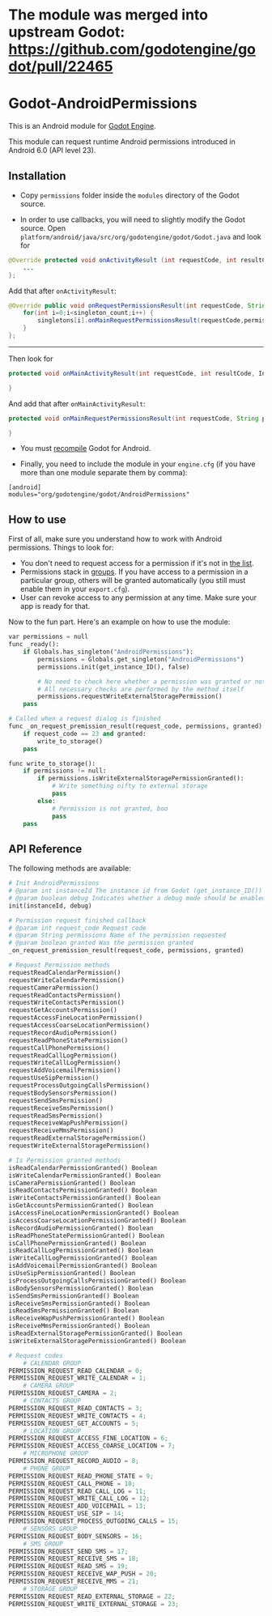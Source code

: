 # The module was merged into upstream Godot: https://github.com/godotengine/godot/pull/22465

# Godot-AndroidPermissions
This is an Android module for [Godot Engine](https://github.com/okamstudio/godot).

This module can request runtime Android permissions introduced in Android 6.0 (API level 23).

## Installation
- Copy `permissions` folder inside the `modules` directory of the Godot source.

- In order to use callbacks, you will need to slightly modify the Godot source. Open `platform/android/java/src/org/godotengine/godot/Godot.java` and look for 
```java
@Override protected void onActivityResult (int requestCode, int resultCode, Intent data) {
    ...
};
```

Add that after `onActivityResult`:
```java
@Override public void onRequestPermissionsResult(int requestCode, String[] permissions, int[] grantResults) {
    for(int i=0;i<singleton_count;i++) {
        singletons[i].onMainRequestPermissionsResult(requestCode,permissions,grantResults);
    }
};
```
---
Then look for
```java
protected void onMainActivityResult(int requestCode, int resultCode, Intent data) {

}
```

And add that after `onMainActivityResult`:
```java
protected void onMainRequestPermissionsResult(int requestCode, String permissions[], int[] grantResults) {

}
```

- You must [recompile](https://godot.readthedocs.io/en/stable/development/compiling/compiling_for_android.html) Godot for Android.

- Finally, you need to include the module in your `engine.cfg` (if you have more than one module separate them by comma):
```
[android]
modules="org/godotengine/godot/AndroidPermissions"
```

## How to use

First of all, make sure you understand how to work with Android permissions. Things to look for:
- You don't need to request access for a permission if it's not in [the list](https://developer.android.com/guide/topics/permissions/requesting.html#normal-dangerous).
- Permissions stack in [groups](https://developer.android.com/guide/topics/permissions/requesting.html#perm-groups). If you have access to a permission in a particular group, others will be granted automatically (you still must enable them in your `export.cfg`).
- User can revoke access to any permission at any time. Make sure your app is ready for that.

Now to the fun part. Here's an example on how to use the module:
```python
var permissions = null
func _ready():
    if Globals.has_singleton("AndroidPermissions"):
        permissions = Globals.get_singleton("AndroidPermissions")
        permissions.init(get_instance_ID(), false)

        # No need to check here whether a permission was granted or not
        # All necessary checks are performed by the method itself
        permissions.requestWriteExternalStoragePermission()
    pass

# Called when a request dialog is finished
func _on_request_premission_result(request_code, permissions, granted):
    if request_code == 23 and granted:
        write_to_storage()
    pass

func write_to_storage():
    if permissions != null:
        if permissions.isWriteExternalStoragePermissionGranted():
            # Write something nifty to external storage
            pass
        else:
            # Permission is not granted, boo
            pass
    pass
```

## API Reference
The following methods are available:

```python
# Init AndroidPermissions
# @param int instanceId The instance id from Godot (get_instance_ID())
# @param boolean debug Indicates whether a debug mode should be enabled
init(instanceId, debug)

# Permission request finished callback
# @param int request_code Request code
# @param String permissions Name of the permission requested
# @param boolean granted Was the permission granted
_on_request_premission_result(request_code, permissions, granted)

# Request Permission methods
requestReadCalendarPermission()
requestWriteCalendarPermission()
requestCameraPermission()
requestReadContactsPermission()
requestWriteContactsPermission()
requestGetAccountsPermission()
requestAccessFineLocationPermission()
requestAccessCoarseLocationPermission()
requestRecordAudioPermission()
requestReadPhoneStatePermission()
requestCallPhonePermission()
requestReadCallLogPermission()
requestWriteCallLogPermission()
requestAddVoicemailPermission()
requestUseSipPermission()
requestProcessOutgoingCallsPermission()
requestBodySensorsPermission()
requestSendSmsPermission()
requestReceiveSmsPermission()
requestReadSmsPermission()
requestReceiveWapPushPermission()
requestReceiveMmsPermission()
requestReadExternalStoragePermission()
requestWriteExternalStoragePermission()

# Is Permission granted methods
isReadCalendarPermissionGranted() Boolean
isWriteCalendarPermissionGranted() Boolean
isCameraPermissionGranted() Boolean
isReadContactsPermissionGranted() Boolean
isWriteContactsPermissionGranted() Boolean
isGetAccountsPermissionGranted() Boolean
isAccessFineLocationPermissionGranted() Boolean
isAccessCoarseLocationPermissionGranted() Boolean
isRecordAudioPermissionGranted() Boolean
isReadPhoneStatePermissionGranted() Boolean
isCallPhonePermissionGranted() Boolean
isReadCallLogPermissionGranted() Boolean
isWriteCallLogPermissionGranted() Boolean
isAddVoicemailPermissionGranted() Boolean
isUseSipPermissionGranted() Boolean
isProcessOutgoingCallsPermissionGranted() Boolean
isBodySensorsPermissionGranted() Boolean
isSendSmsPermissionGranted() Boolean
isReceiveSmsPermissionGranted() Boolean
isReadSmsPermissionGranted() Boolean
isReceiveWapPushPermissionGranted() Boolean
isReceiveMmsPermissionGranted() Boolean
isReadExternalStoragePermissionGranted() Boolean
isWriteExternalStoragePermissionGranted() Boolean

# Request codes
    # CALENDAR GROUP
PERMISSION_REQUEST_READ_CALENDAR = 0;
PERMISSION_REQUEST_WRITE_CALENDAR = 1;
    # CAMERA GROUP
PERMISSION_REQUEST_CAMERA = 2;
    # CONTACTS GROUP
PERMISSION_REQUEST_READ_CONTACTS = 3;
PERMISSION_REQUEST_WRITE_CONTACTS = 4;
PERMISSION_REQUEST_GET_ACCOUNTS = 5;
    # LOCATION GROUP
PERMISSION_REQUEST_ACCESS_FINE_LOCATION = 6;
PERMISSION_REQUEST_ACCESS_COARSE_LOCATION = 7;
    # MICROPHONE GROUP
PERMISSION_REQUEST_RECORD_AUDIO = 8;
    # PHONE GROUP
PERMISSION_REQUEST_READ_PHONE_STATE = 9;
PERMISSION_REQUEST_CALL_PHONE = 10;
PERMISSION_REQUEST_READ_CALL_LOG = 11;
PERMISSION_REQUEST_WRITE_CALL_LOG = 12;
PERMISSION_REQUEST_ADD_VOICEMAIL = 13;
PERMISSION_REQUEST_USE_SIP = 14;
PERMISSION_REQUEST_PROCESS_OUTGOING_CALLS = 15;
    # SENSORS GROUP
PERMISSION_REQUEST_BODY_SENSORS = 16;
    # SMS GROUP
PERMISSION_REQUEST_SEND_SMS = 17;
PERMISSION_REQUEST_RECEIVE_SMS = 18;
PERMISSION_REQUEST_READ_SMS = 19;
PERMISSION_REQUEST_RECEIVE_WAP_PUSH = 20;
PERMISSION_REQUEST_RECEIVE_MMS = 21;
    # STORAGE GROUP
PERMISSION_REQUEST_READ_EXTERNAL_STORAGE = 22;
PERMISSION_REQUEST_WRITE_EXTERNAL_STORAGE = 23;
```
